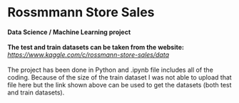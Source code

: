 # Rossmmann Store Sales
<strong>Data Science / Machine Learning project</strong> <br/><br/>
<strong>The test and train datasets can be taken from the website:</strong> <i>https://www.kaggle.com/c/rossmann-store-sales/data</i><br/><br/>
The project has been done in Python and .ipynb file includes all of the coding. Because of the size of the train dataset I was not able to upload that file here but the link shown above can be used to get the datasets (both test and train datasets).     

